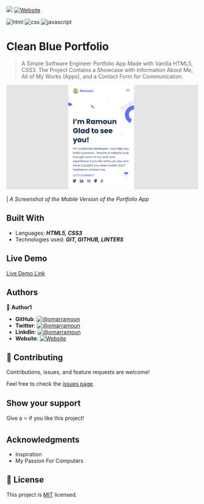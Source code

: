 [![](https://img.shields.io/static/v1?label=BY&message=RAMOUN&color=birghtgreen)](https://omarramoun.com)
[![Website](https://img.shields.io/badge/OmarRamoun.com--yellow?style=social&logo=Firefox)](https://www.omarramoun.com/)

![html](https://img.shields.io/badge/-html-1f1f1f?logo=html5&logoColor=DB709361DAFB&style=for-the-badge)
![css](https://img.shields.io/badge/CSS-fbfbfb?style=for-the-badge&logo=css3&logoColor=DB7093)
![javascript](https://img.shields.io/badge/javascript-CA4245?style=for-the-badge&logo=javascript&logoColor=white)

# Clean Blue Portfolio

> A Simple Software Engineer Portfolio App Made with Vanilla HTML5, CSS3. The Project Contains a Showcase with Information About Me, All of My Works (Apps), and a Contact Form for Communication.

![screenshot](images/app_screenshot.png)

| *A Screenshot of the Mobile Version of the Portfolio App*

## Built With

- Languages: _**HTML5, CSS3**_
- Technologies used: _**GIT, GITHUB, LINTERS**_

## Live Demo

[Live Demo Link](https://omarramoun.github.io/Portfolio-Template)

## Authors

👤 **Author1**

- **GitHub**: [![@omarramoun](https://img.shields.io/github/followers/OmarRamoun?label=OmarRamoun&style=social)](https://github.com/OmarRamoun)
- **Twitter**: [![@omarramoun](https://img.shields.io/twitter/follow/OmarRamoun?label=OmarRamoun&style=social)](https://twitter.com/OmarRamoun)
- **LinkdIn**: [![@omarramoun](https://img.shields.io/github/followers/OmarRamoun?label=OmarRamoun&logo=linkedin&style=social)](https://www.linkedin.com/in/OmarRamoun/)
- **Website**: [![Website](https://img.shields.io/badge/omarramoun.com--yellow?style=social&logo=Firefox)](https://www.omarramoun.com/)

## 🤝 Contributing

Contributions, issues, and feature requests are welcome!

Feel free to check the [issues page](https://github.com/MrRamoun/portfolio/issues).

## Show your support

Give a ⭐️ if you like this project!

## Acknowledgments

- Inspiration
- My Passion For Computers

## 📝 License

This project is [MIT](/LICENSE) licensed.
